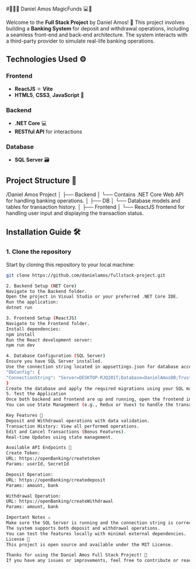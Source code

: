 #🦄🔮💲 Daniel Amos MagicFunds 💻🌟

Welcome to the **Full Stack Project** by Daniel Amos! 🚀 This project involves building a **Banking System** for deposit and withdrawal operations, 
including a seamless front-end and back-end architecture. 
The system interacts with a third-party provider to simulate real-life banking operations.

## Technologies Used ⚙️

### Frontend
- **ReactJS** ⚛️ **Vite**
- **HTML5**, **CSS3**, **JavaScript** 🎨

### Backend
- **.NET Core** 💻
- **RESTful API** for interactions

### Database
- **SQL Server** 🗃️

## Project Structure 📁

/Daniel Amos Project │ ├── Backend │ └── Contains .NET Core Web API for handling banking operations. │ ├── DB │ └── Database models and tables for transaction history. │ ├── Frontend │ └── ReactJS frontend for handling user input and displaying the transaction status.

## Installation Guide 🛠️

### 1. **Clone the repository**
   Start by cloning this repository to your local machine:
   ```bash
   git clone https://github.com/danielamos/fullstack-project.git

2. Backend Setup (NET Core)
Navigate to the Backend folder.
Open the project in Visual Studio or your preferred .NET Core IDE.
Run the application:
dotnet run

3. Frontend Setup (ReactJS)
Navigate to the Frontend folder.
Install dependencies:
npm install
Run the React development server:
npm run dev

4. Database Configuration (SQL Server)
Ensure you have SQL Server installed.
Use the connection string located in appsettings.json for database access:
"DbConfig": {
  "ConnectionString": "Server=DESKTOP-RJQ201T;Database=DanielAmosDB;Trusted_Connection=True;TrustServerCertificate=True;"
}
Create the database and apply the required migrations using your SQL management tool.
5. Test the Application
Once both backend and frontend are up and running, open the frontend in a browser and test deposit and withdrawal operations.
You can use State Management (e.g., Redux or Vuex) to handle the transaction status and history dynamically.

Key Features 🔑
Deposit and Withdrawal operations with data validation.
Transaction History: View all performed operations.
Edit and Cancel Transactions (Bonus Features).
Real-time Updates using state management.

Available API Endpoints 🔌
Create Token:
URL: https://openBanking/createtoken
Params: userId, SecretId

Deposit Operation:
URL: https://openBanking/createdeposit
Params: amount, bank

Withdrawal Operation:
URL: https://openBanking/createWithdrawal
Params: amount, bank

Important Notes ⚠️
Make sure the SQL Server is running and the connection string is correct.
The system supports both deposit and withdrawal operations.
You can test the features locally with minimal external dependencies.
License 📄
This project is open source and available under the MIT License.

Thanks for using the Daniel Amos Full Stack Project! 🎉
If you have any issues or improvements, feel free to contribute or reach out. Let's build something great! 🚀✨
